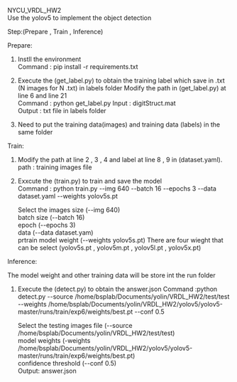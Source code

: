 NYCU_VRDL_HW2  
Use the yolov5 to implement the object detection  
  
Step:(Prepare , Train , Inference)  
  
Prepare:  

1. Instll the environment  
   Command : pip install -r requirements.txt  
     
2. Execute the (get_label.py) to obtain the training label which save  in .txt (N images for N .txt)  in labels folder
   Modify the path in (get_label.py) at line 6 and line 21  
   Command : python get_label.py
   Input : digitStruct.mat  
   Output : txt file in labels folder  
    
3. Need to put the training data(images) and training data (labels) in the same folder  
  
Train:  

1. Modify the path  at line 2 , 3 , 4 and label at line 8 , 9 in (dataset.yaml). 
   path : training images file  
   
2. Exxcute the (train.py) to train and save the model  
   Command : python train.py --img 640 --batch 16 --epochs 3 --data dataset.yaml --weights yolov5s.pt  
   
   Select the images size (--img 640)  
              batch size (--batch 16)  
              epoch (--epochs 3)  
              data (--data dataset.yam)  
              prtrain model weight (--weights yolov5s.pt) There are four wieght that can be select (yolov5s.pt , yolov5m.pt , yolov5l.pt , yolov5x.pt) 
                
Inference:  

  The model weight and other training data will be store int the run folder
1. Execute the (detect.py) to obtain the answer.json
   Command :python detect.py --source /home/bsplab/Documents/yolin/VRDL_HW2/test/test  
   --weights /home/bsplab/Documents/yolin/VRDL_HW2/yolov5/yolov5-master/runs/train/exp6/weights/best.pt --conf 0.5  
   
   Select the testing images file (--source /home/bsplab/Documents/yolin/VRDL_HW2/test/test)  
              model weights (-weights /home/bsplab/Documents/yolin/VRDL_HW2/yolov5/yolov5-master/runs/train/exp6/weights/best.pt)  
              confidence threshold (--conf 0.5)  
    Output: answer.json
